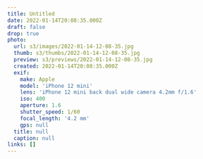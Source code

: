 ```yaml
---
title: Untitled
date: 2022-01-14T20:08:35.000Z
draft: false
drop: true
photo:
  url: s3/images/2022-01-14-12-08-35.jpg
  thumb: s3/thumbs/2022-01-14-12-08-35.jpg
  preview: s3/previews/2022-01-14-12-08-35.jpg
  created: 2022-01-14T20:08:35.000Z
  exif:
    make: Apple
    model: 'iPhone 12 mini'
    lens: 'iPhone 12 mini back dual wide camera 4.2mm f/1.6'
    iso: 400
    aperture: 1.6
    shutter_speed: 1/60
    focal_length: '4.2 mm'
    gps: null
  title: null
  caption: null
links: []
---
```

